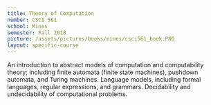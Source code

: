 ```yaml
---
title: Theory of Computation
number: CSCI 561
school: Mines
semester: Fall 2018
picture: /assets/pictures/books/mines/csci561_book.PNG
layout: specific-course
---
```

An introduction to abstract models of computation and computability theory; including finite automata (finite state machines), pushdown automata, and Turing machines. Language models, including formal languages, regular expressions, and grammars. Decidability and undecidability of computational problems.
